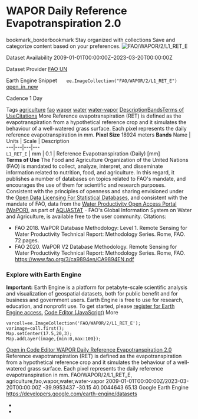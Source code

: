  
#  WAPOR Daily Reference Evapotranspiration 2.0 
bookmark_borderbookmark Stay organized with collections  Save and categorize content based on your preferences.
![FAO/WAPOR/2/L1_RET_E](https://developers.google.com/earth-engine/datasets/images/FAO/FAO_WAPOR_2_L1_RET_E_sample.png) 

Dataset Availability
    2009-01-01T00:00:00Z–2023-03-20T00:00:00Z 

Dataset Provider
     [ FAO UN ](https://wapor.apps.fao.org/catalog/WAPOR_2/1/L1_RET_E) 

Earth Engine Snippet
     `    ee.ImageCollection("FAO/WAPOR/2/L1_RET_E")   ` [ open_in_new ](https://code.earthengine.google.com/?scriptPath=Examples:Datasets/FAO/FAO_WAPOR_2_L1_RET_E) 

Cadence
    1 Day 

Tags
     [agriculture](https://developers.google.com/earth-engine/datasets/tags/agriculture) [fao](https://developers.google.com/earth-engine/datasets/tags/fao) [wapor](https://developers.google.com/earth-engine/datasets/tags/wapor) [water](https://developers.google.com/earth-engine/datasets/tags/water) [water-vapor](https://developers.google.com/earth-engine/datasets/tags/water-vapor)
[Description](https://developers.google.com/earth-engine/datasets/catalog/FAO_WAPOR_2_L1_RET_E#description)[Bands](https://developers.google.com/earth-engine/datasets/catalog/FAO_WAPOR_2_L1_RET_E#bands)[Terms of Use](https://developers.google.com/earth-engine/datasets/catalog/FAO_WAPOR_2_L1_RET_E#terms-of-use)[Citations](https://developers.google.com/earth-engine/datasets/catalog/FAO_WAPOR_2_L1_RET_E#citations) More
Reference evapotranspiration (RET) is defined as the evapotranspiration from a hypothetical reference crop and it simulates the behaviour of a well-watered grass surface. Each pixel represents the daily reference evapotranspiration in mm.
**Pixel Size** 18924 meters 
**Bands**
Name | Units | Scale | Description  
---|---|---|---  
`L1_RET_E` | mm | 0.1 | Reference Evapotranspiration (Daily) [mm]  
**Terms of Use**
The Food and Agriculture Organization of the United Nations (FAO) is mandated to collect, analyze, interpret, and disseminate information related to nutrition, food, and agriculture. In this regard, it publishes a number of databases on topics related to FAO's mandate, and encourages the use of them for scientific and research purposes. Consistent with the principles of openness and sharing envisioned under the [Open Data Licensing For Statistical Databases](http://www.fao.org/3/ca7570en/ca7570en.pdf), and consistent with the mandate of FAO, data from the [Water Productivity Open Access Portal (WaPOR)](https://wapor.apps.fao.org/home/WAPOR_2/1), as part of [AQUASTAT](http://www.fao.org/aquastat/en/) - FAO's Global Information System on Water and Agriculture, is available free to the user community.
Citations:
  * FAO 2018. WaPOR Database Methodology: Level 1. Remote Sensing for Water Productivity Technical Report: Methodology Series. Rome, FAO. 72 pages.
  * FAO 2020. WaPOR V2 Database Methodology. Remote Sensing for Water Productivity Technical Report: Methodology Series. Rome, FAO. <https://www.fao.org/3/ca9894en/CA9894EN.pdf>


### Explore with Earth Engine
**Important:** Earth Engine is a platform for petabyte-scale scientific analysis and visualization of geospatial datasets, both for public benefit and for business and government users. Earth Engine is free to use for research, education, and nonprofit use. To get started, please [register for Earth Engine access.](https://console.cloud.google.com/earth-engine)
[Code Editor (JavaScript)](https://developers.google.com/earth-engine/datasets/catalog/FAO_WAPOR_2_L1_RET_E#code-editor-javascript-sample) More
```
varcoll=ee.ImageCollection('FAO/WAPOR/2/L1_RET_E');
varimage=coll.first();
Map.setCenter(17.5,20,3);
Map.addLayer(image,{min:0,max:100});
```
[ Open in Code Editor ](https://code.earthengine.google.com/?scriptPath=Examples:Datasets/FAO/FAO_WAPOR_2_L1_RET_E)
[ WAPOR Daily Reference Evapotranspiration 2.0 ](https://developers.google.com/earth-engine/datasets/catalog/FAO_WAPOR_2_L1_RET_E)
Reference evapotranspiration (RET) is defined as the evapotranspiration from a hypothetical reference crop and it simulates the behaviour of a well-watered grass surface. Each pixel represents the daily reference evapotranspiration in mm.
FAO/WAPOR/2/L1_RET_E, agriculture,fao,wapor,water,water-vapor 
2009-01-01T00:00:00Z/2023-03-20T00:00:00Z
-39.9953437 -30.15 40.0044643 65.13 
Google Earth Engine
https://developers.google.com/earth-engine/datasets
  * [ ](https://doi.org/https://wapor.apps.fao.org/catalog/WAPOR_2/1/L1_RET_E)
  * [ ](https://doi.org/https://developers.google.com/earth-engine/datasets/catalog/FAO_WAPOR_2_L1_RET_E)


